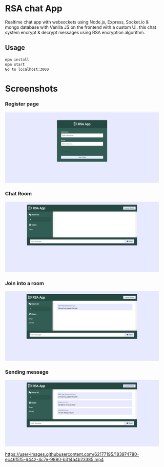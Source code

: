# RSA chat App
Realtime chat app with websockets using Node.js, Express, Socket.io & mongo database with Vanilla JS on the frontend with a custom UI. this chat system encrypt & decrypt messages using RSA encryption algorithm.

## Usage
```
npm install
npm start
Go to localhost:3000
```
# Screenshots
### Register page
![intro](screenshots/Screenshot1.png)
### Chat Room
![chat](screenshots/chatRoom.png)
### Join into a room
![join](screenshots/JoinTheRoom.png)
### Sending message
![sending](screenshots/sendingMessage.png)



https://user-images.githubusercontent.com/62177195/183974780-ec46f5f5-6442-4c7e-9890-b314a4b23385.mp4


